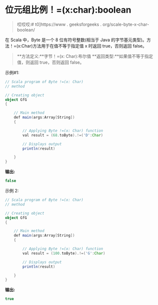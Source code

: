 # 位元组比例！=(x:char):boolean

> 哎哎哎:# t0]https://www . geeksforgeeks . org/scale-byte-x-char-boolean/

在 Scala 中，Byte 是一个 8 位有符号整数(相当于 Java 的字节基元类型)。方法！=(x:Char)方法用于在值不等于指定值 x 时返回 true，否则返回 false。

> **方法定义:**字节！=(x: Char):布尔值
> **返回类型:**如果值不等于指定值，则返回 true，否则返回 false。

示例#1:

```scala
// Scala program of Byte !=(x: Char) 
// method 

// Creating object 
object GfG 
{ 

    // Main method 
    def main(args:Array[String]) 
    { 

        // Applying Byte !=(x: Char) function 
        val result = (68.toByte).!=('D':Char) 

        // Displays output 
        println(result) 

    } 
} 
```

**输出:**

```scala
false
```

示例 2:

```scala
// Scala program of Byte !=(x: Char) 
// method 

// Creating object 
object GfG 
{ 

    // Main method 
    def main(args:Array[String]) 
    { 

        // Applying Byte !=(x: Char) function 
        val result = (100.toByte).!=('G':Char) 

        // Displays output 
        println(result) 

    } 
} 
```

**输出:**

```scala
true
```
